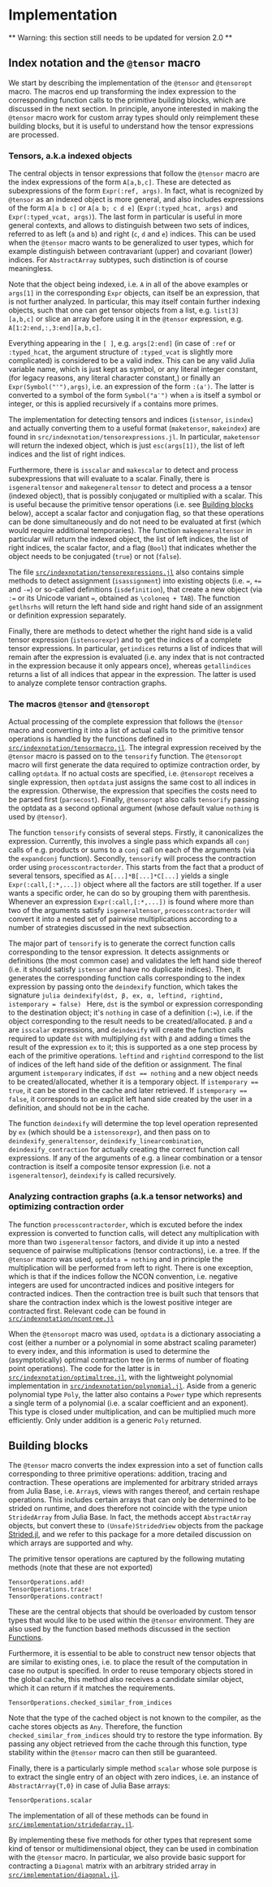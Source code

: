 # Implementation

** Warning: this section still needs to be updated for version 2.0 **

## Index notation and the `@tensor` macro

We start by describing the implementation of the `@tensor` and `@tensoropt` macro. The
macros end up transforming the index expression to the corresponding function calls to the
primitive building blocks, which are discussed in the next section. In principle, anyone
interested in making the `@tensor` macro work for custom array types should only reimplement
these building blocks, but it is useful to understand how the tensor expressions are
processed.

### Tensors, a.k.a indexed objects

The central objects in tensor expressions that follow the `@tensor` macro are the index
expressions of the form `A[a,b,c]`.  These are detected as subexpressions of the form
`Expr(:ref, args)`. In fact, what is recognized by `@tensor` as an indexed object is more
general, and also includes expressions of the form `A[a b c]` or `A[a b; c d e]`
(`Expr(:typed_hcat, args)` and `Expr(:typed_vcat, args)`). The last form in particular is
useful in more general contexts, and allows to distinguish between two sets of indices,
referred to as left (`a` and `b`) and right (`c`, `d` and `e`) indices. This can be used
when the `@tensor` macro wants to be generalized to user types, which for example
distinguish between contravariant (upper) and covariant (lower) indices. For `AbstractArray`
subtypes, such distinction is of course meaningless.

Note that the object being indexed, i.e. `A` in all of the above examples or `args[1]` in
the corresponding `Expr` objects, can itself be an expression, that is not further analyzed.
In particular, this may itself contain further indexing objects, such that one can get
tensor objects from a list, e.g. `list[3][a,b,c]` or slice an array before using it in the
`@tensor` expression, e.g. `A[1:2:end,:,3:end][a,b,c]`.

Everything appearing in the `[ ]`, e.g. `args[2:end]` (in case of `:ref` or `:typed_hcat`,
the argument structure of `:typed_vcat` is slightly more complicated) is considered to be a
valid index. This can be any valid Julia variable name, which is just kept as symbol, or any
literal integer constant, (for legacy reasons, any literal character constant,) or finally
an `Expr(Symbol("'"),args)`, i.e. an expression of the form `:(a')`. The latter is converted
to a symbol of the form `Symbol("a′")` when `a` is itself a symbol or integer, or this is
applied recursively if `a` contains more primes.

The implementation for detecting tensors and indices (`istensor`, `isindex`) and actually
converting them to a useful format (`maketensor`, `makeindex`) are found in
`src/indexnotation/tensorexpressions.jl`. In particular, `maketensor` will return the
indexed object, which is just `esc(args[1])`, the list of left indices and the list of right
indices.

Furthermore, there is `isscalar` and `makescalar` to detect and process subexpressions that
will evaluate to a scalar. Finally, there is `isgeneraltensor` and `makegeneraltensor` to
detect and process a a tensor (indexed object), that is possibly conjugated or multiplied
with a scalar. This is useful because the primitive tensor operations (i.e. see [Building
blocks](@ref) below), accept a scalar factor and conjugation flag, so that these operations
can be done simultaneously and do not need to be evaluated at first (which would require
additional temporaries). The function `makegeneraltensor` in particular will return the
indexed object, the list of left indices, the list of right indices, the scalar factor, and
a flag (`Bool`) that indicates whether the object needs to be conjugated (`true`) or not
(`false`).

The file
[`src/indexnotation/tensorexpressions.jl`](https://github.com/Jutho/TensorOperations.jl/blob/master/src/indexnotation/tensorexpressions.jl)
also contains simple methods to detect assignment (`isassignment`) into existing objects
(i.e. `=`, `+=` and `-=`) or so-called definitions (`isdefinition`), that create a new
object (via `:=` or its Unicode variant `≔`, obtained as `\coloneq + TAB`). The function
`getlhsrhs` will return the left hand side and right hand side of an assignment or
definition expression separately.

Finally, there are methods to detect whether the right hand side is a valid tensor
expression (`istensorexpr`) and to get the indices of a complete tensor expressions. In
particular,  `getindices` returns a list of indices that will remain after the expression is
evaluated (i.e. any index that is not contracted in the expression because it only appears
once), whereas `getallindices` returns a list of all indices that appear in the expression.
The latter is used to analyze complete tensor contraction graphs.

### The macros `@tensor` and `@tensoropt`

Actual processing of the complete expression that follows the `@tensor` macro and converting
it into a list of actual calls to the primitive tensor operations is handled by the
functions defined in
[`src/indexnotation/tensormacro.jl`](https://github.com/Jutho/TensorOperations.jl/blob/master/src/indexnotation/tensormacro.jl).
The integral expression received by the `@tensor` macro is passed on to the `tensorify`
function. The `@tensoropt` macro will first generate the data required to optimize
contraction order, by calling `optdata`. If no actual costs are specified, i.e. `@tensoropt`
receives a single expression, then `optdata` just assigns the same cost to all indices in
the expression. Otherwise, the expression that specifies the costs need to be parsed first
(`parsecost`). Finally, `@tensoropt` also calls `tensorify` passing the optdata as a second
optional argument (whose default value `nothing` is used by `@tensor`).

The function `tensorify` consists of several steps. Firstly, it canonicalizes the
expression. Currently, this involves a single pass which expands all `conj` calls of e.g.
products or sums to a `conj` call on each of the arguments (via the `expandconj` function).
Secondly, `tensorify` will process the contraction order using `processcontractorder`. This
starts from the fact that a product of several tensors, specified as `A[...]*B[...]*C[...]`
yields a single `Expr(:call,[:*,...])` object where all the factors are still together. If a
user wants a specific order, he can do so by grouping them with parenthesis. Whenever an
expression `Expr(:call,[:*,...])` is found where more than two of the arguments satisfy
`isgeneraltensor`, `processcontractorder` will convert it into a nested set of pairwise
multiplications according to a number of strategies discussed in the next subsection.

The major part of `tensorify` is to generate the correct function calls corresponding to the
tensor expression. It detects assignments or definitions (the most common case) and
validates the left hand side thereof (i.e. it should satisfy `istensor` and have no
duplicate indices). Then, it generates the corresponding function calls corresponding to the
index expression by passing onto the `deindexify` function, which takes the signature
```julia deindexify(dst, β, ex, α, leftind, rightind, istemporary = false) ``` Here, `dst`
is the symbol or expression corresponding to the destination object; it's `nothing` in case
of a definition (`:=`), i.e. if the object corresponding to the result needs to be
created/allocated. `β` and `α` are `isscalar` expressions, and `deindexify` will create the
function calls required to update `dst` with multiplying `dst` with `β` and adding `α` times
the result of the expression `ex` to it; this is supported as a one step process by each of
the primitive operations. `leftind` and `rightind` correspond to the list of indices of the
left hand side of the defition or assignment. The final argument `istemporary` indicates, if
`dst == nothing` and a new object needs to be created/allocated, whether it is a temporary
object. If `istemporary == true`, it can be stored in the cache and later retrieved. If
`istemporary == false`, it corresponds to an explicit left hand side created by the user in
a definition, and should not be in the cache.

The function `deindexify` will determine the top level operation represented by `ex` (which
should be a `istensorexpr`), and then pass on to  `deindexify_generaltensor`,
`deindexify_linearcombination`, `deindexify_contraction` for actually creating the correct
function call expressions. If any of the arguments of e.g. a linear combination or a tensor
contraction is itself a composite tensor expression (i.e. not a `isgeneraltensor`),
`deindexify` is called recursively.

### Analyzing contraction graphs (a.k.a tensor networks) and optimizing contraction order

The function `processcontractorder`, which is excuted before the index expression is
converted to function calls, will detect any multiplication with more than two
`isgeneraltensor` factors, and divide it up into a nested sequence of pairwise
multiplications (tensor contractions), i.e. a tree. If the `@tensor` macro was used,
`optdata = nothing` and in principle the multiplication will be performed from left to
right. There is one exception, which is that if the indices follow the NCON convention, i.e.
negative integers are used for uncontracted indices and positive integers for contracted
indices. Then the contraction tree is built such that tensors that share the contraction
index which is the lowest positive integer are contracted first. Relevant code can be found
in [`src/indexnotation/ncontree.jl`](https://github.com/Jutho/TensorOperations.jl/blob/master/src/indexnotation/ncontree.jl)

When the `@tensoropt` macro was used, `optdata` is a dictionary associating a cost (either a
number or a polynomial in some abstract scaling parameter) to every index, and this
information is used to determine the (asymptotically) optimal contraction tree (in terms of
number of floating point operations). The code for the latter is in
[`src/indexnotation/optimaltree.jl`](https://github.com/Jutho/TensorOperations.jl/blob/master/src/indexnotation/optimaltree.jl),
with the lightweight polynomial implementation in
[`src/indexnotation/polynomial.jl`](https://github.com/Jutho/TensorOperations.jl/blob/master/src/indexnotation/poly.jl).
Aside from a generic polynomial type `Poly`, the latter also contains a `Power` type which
represents a single term of a polynomial (i.e. a scalar coefficient and an exponent). This
type is closed under multiplication, and can be multiplied much more efficiently. Only under
addition is a generic `Poly` returned.

## Building blocks

The `@tensor` macro converts the index expression into a set of function calls corresponding
to three primitive operations: addition, tracing and contraction. These operations are
implemented for arbitrary strided arrays from Julia Base, i.e. `Array`s, views with ranges
thereof, and certain reshape operations. This includes certain arrays that can only be
determined to be strided on runtime, and does therefore not coincide with the type union
`StridedArray` from Julia Base. In fact, the methods accept `AbstractArray` objects, but
convert these to `(Unsafe)StridedView` objects from the package
[Strided.jl](https://github.com/Jutho/Strided.jl), and we refer to this package for a more
detailed discussion on which arrays are supported and why.

The primitive tensor operations are captured by the following mutating methods (note that these are not exported)

```@docs
TensorOperations.add!
TensorOperations.trace!
TensorOperations.contract!
```

These are the central objects that should be overloaded by custom tensor types that would
like to be used within the `@tensor` environment. They are also used by the function based
methods discussed in the section [Functions](@ref).

Furthermore, it is essential to be able to construct new tensor objects that are similar to
existing ones, i.e. to place the result of the computation in case no output is specified.
In order to reuse temporary objects stored in the global cache, this method also receives a
candidate similar object, which it can return if it matches the requirements.

```@docs
TensorOperations.checked_similar_from_indices
```

Note that the type of the cached object is not known to the compiler, as the cache stores
objects as `Any`. Therefore, the function `checked_similar_from_indices` should try to
restore the type information. By passing any object retrieved from the cache through this
function, type stability within the `@tensor` macro can then still be guaranteed.

Finally, there is a particularly simple method `scalar` whose sole purpose is to extract the
single entry of an object with zero indices, i.e. an instance of `AbstractArray{T,0}` in
case of Julia Base arrays:

```@docs
TensorOperations.scalar
```

The implementation of all of these methods can be found in [`src/implementation/stridedarray.jl`](https://github.com/Jutho/TensorOperations.jl/blob/master/src/implementation/stridedarray.jl).

By implementing these five methods for other types that represent some kind of tensor or
multidimensional object, they can be used in combination with the `@tensor` macro. In
particular, we also provide basic support for contracting a `Diagonal` matrix with an
arbitrary strided array in [`src/implementation/diagonal.jl`](https://github.com/Jutho/TensorOperations.jl/blob/master/src/implementation/diagonal.jl).
